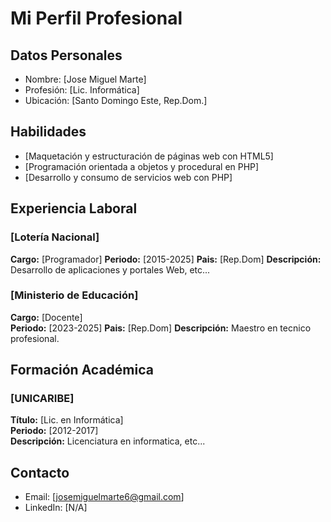 # Mi Perfil Profesional

## Datos Personales
- Nombre: [Jose Miguel Marte]
- Profesión: [Lic. Informática]
- Ubicación: [Santo Domingo Este, Rep.Dom.]

## Habilidades
- [Maquetación y estructuración de páginas web con HTML5]
- [Programación orientada a objetos y procedural en PHP]
- [Desarrollo y consumo de servicios web con PHP]

## Experiencia Laboral

### [Lotería Nacional]
**Cargo:** [Programador]
**Periodo:** [2015-2025]
**Pais:** [Rep.Dom]
**Descripción:** Desarrollo de aplicaciones y portales Web, etc...

### [Ministerio de Educación]
**Cargo:** [Docente]  
**Periodo:** [2023-2025]
**Pais:** [Rep.Dom] 
**Descripción:** Maestro en tecnico profesional.

## Formación Académica

### [UNICARIBE]
**Título:** [Lic. en Informática]  
**Periodo:** [2012-2017]  
**Descripción:** Licenciatura en informatica, etc...

## Contacto
- Email: [josemiguelmarte6@gmail.com]
- LinkedIn: [N/A]